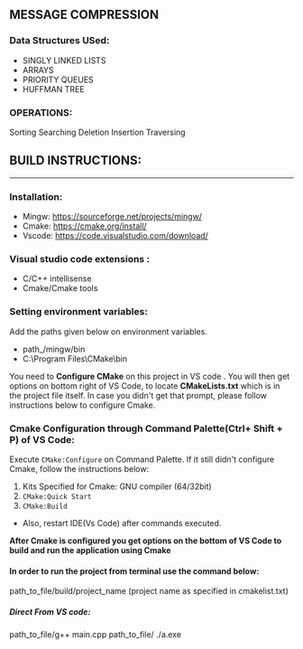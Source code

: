 ## MESSAGE COMPRESSION
### Data Structures USed:

- SINGLY LINKED LISTS
- ARRAYS
- PRIORITY QUEUES
- HUFFMAN TREE

### OPERATIONS:

Sorting
Searching
Deletion
Insertion
Traversing


## BUILD INSTRUCTIONS:
___
### Installation:
- Mingw: https://sourceforge.net/projects/mingw/
- Cmake: https://cmake.org/install/
- Vscode: https://code.visualstudio.com/download/


### Visual studio code extensions :
- C/C++ intellisense
- Cmake/Cmake tools

### Setting environment variables:
Add the paths given below on environment variables.
- path_/mingw/bin  
- C:\Program Files\CMake\bin

You need to **Configure CMake** on this project in VS code . You will then get options on bottom right of VS Code, to locate **CMakeLists.txt** which is in the project file itself. In case you didn't get that prompt, please follow instructions below to configure Cmake. 
### Cmake Configuration through Command Palette(Ctrl+ Shift + P) of VS Code:

Execute `CMake:Configure` on Command Palette. If it still didn't configure Cmake, follow the instructions below:
1. Kits Specified for Cmake: GNU compiler (64/32bit)
2. `CMake:Quick Start`
3. `CMake:Build`
- Also, restart IDE(Vs Code) after commands executed.

**After Cmake is configured you get options on the bottom of VS Code to build and run the application using Cmake**

#### In order to run the project from terminal use the command below:
path_to_file/build/project_name   (project name as specified in cmakelist.txt)

##### Direct From VS code:
path_to_file/g++ main.cpp
path_to_file/ ./a.exe





